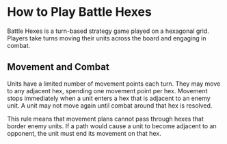 # How to Play Battle Hexes

Battle Hexes is a turn-based strategy game played on a hexagonal grid.
Players take turns moving their units across the board and engaging in combat.

## Movement and Combat

Units have a limited number of movement points each turn. They may move to any
adjacent hex, spending one movement point per hex. Movement stops immediately
when a unit enters a hex that is adjacent to an enemy unit. A unit may not move
again until combat around that hex is resolved.

This rule means that movement plans cannot pass through hexes that border enemy
units. If a path would cause a unit to become adjacent to an opponent, the unit
must end its movement on that hex.



